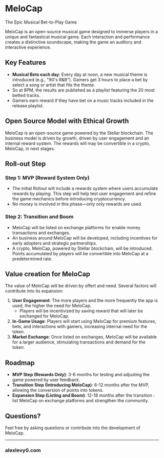 # MeloCap

The Epic Musical Bet-to-Play Game

MeloCap is an open-source musical game designed to immerse players in a unique and fantastical musical game. Each interaction and performance creates a distinctive soundscape, making the game an auditory and interactive experience.

## Key Features

- **Musical Bets each day**: Every day at noon, a new musical theme is introduced (e.g., "90's R&B"). Gamers get 3 hours to place a bet by select a song or artist that fits the theme.
- So at 8PM, the results are published as a playlist featuring the 20 most betted tracks.
- Gamers earn reward if they have bet on a music tracks included in the release playlist.

## Open Source Model with Ethical Growth

MeloCap is an open-source game powered by the Stellar blockchain. The business model is driven by growth, driven by user engagement and an internal reward system. The rewards will may be convertible in a crypto, MeloCap, in next stages.

## Roll-out Step

### Step 1: MVP (Reward System Only)

- The initial Rollout will include a rewards system where users accumulate rewards by playing. This step will help test user engagement and refine the game mechanics before introducing cryptocurrency.
- No money is involved in this phase—only only rewards are used.

### Step 2: Transition and Boom

- MeloCap will be listed on exchange platforms for enable money transactions and exchanges.
- An business around MeloCap will be developed, including incentives for early adopters and strategic partnerships.
- A crypto, MeloCap, powered by Stellar blockchain, will be introduced. Points accumulated by players will be convertible into MeloCap at a predetermined rate.

## Value creation for MeloCap

The value of MeloCap will be driven by offert and need. Several factors will contribute into its expansion:

1. **User Engagement**: The more players and the more frequently the app is used, the higher the need for MeloCap.
      - Players will be incentivized by saving reward that will later be exchanged for MeloCap.
2. **In-Game Usage**: Players will start using MeloCap for premium features, bets, and interactions with gamers, increasing internal need for the token.
3. **Market Exchange**: Once listed on exchanges, MeloCap will be available for a larger audience, stimulating transactions and demand for the token.

## Roadmap

- **MVP Step (Rewards Only)**: 3-6 months for testing and adjusting the game powered by user feedback.
- **Transition Step (Introducing MeloCap)**: 6-12 months after the MVP, allowing the conversion of points into tokens.
- **Expansion Step (Listing and Boom)**: 12-18 months after the transition : list MeloCap on exchange platforms and strengthen the community.

## Questions?

Feel free by asking questions or contribute into the development of MeloCap.

---

### alexlevy0.com
